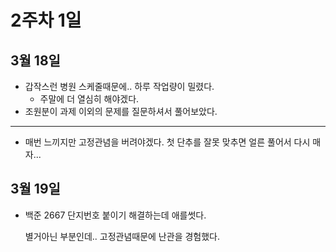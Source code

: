 # 2주차 1일

## 3월 18일

- 갑작스런 병원 스케줄때문에.. 하루 작업량이 밀렸다.
  - 주말에 더 열심히 해야겠다.
- 조원분이 과제 이외의 문제를 질문하셔서 풀어보았다.
---
- 매번 느끼지만 고정관념을 버려야겠다. 첫 단추를 잘못 맞추면 얼른 풀어서 다시 매자...

## 3월 19일

- 백준 2667 단지번호 붙이기 해결하는데 애를썻다.

  별거아닌 부분인데.. 고정관념때문에 난관을 경험했다.
  